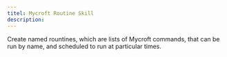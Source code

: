 ```yaml
---
titel: Mycroft Routine Skill
description: 
---
```

Create named rountines, which are lists of Mycroft commands, that can be run by name, and scheduled to run at particular times.
